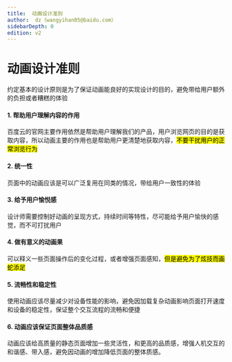```yaml
---
title:  动画设计准则
author:  dz（wangyihan05@baidu.com）
sidebarDepth: 0
edition: v2
---
```


# 动画设计准则

约定基本的设计原则是为了保证动画能良好的实现设计的目的，避免带给用户额外的负担或者糟糕的体验

#### 1. 帮助用户理解内容的作用

百度云的官网主要作用依然是帮助用户理解我们的产品，用户浏览网页的目的是获取内容，所以动画主要的作用也是帮助用户更清楚地获取内容，<mark>不要干扰用户的正常浏览行为</mark>

#### 2. 统一性

页面中的动画应该是可以广泛复用在同类的情况，带给用户一致性的体验

#### 3. 给予用户愉悦感

设计师需要控制好动画的呈现方式，持续时间等特性，尽可能给予用户愉快的感觉，而不可打扰用户

#### 4. 做有意义的动画果

可以释义一些页面操作后的变化过程，或者增强页面感知，<mark>但是避免为了炫技而画蛇添足</mark>

#### 5. 流畅性和稳定性

使用动画应该尽量减少对设备性能的影响，避免因加载复杂动画影响页面打开速度和设备的稳定性，保证整个交互流程的流畅和便捷

#### 6. 动画应该保证页面整体品质感

动画应该给高质量的静态页面增加一些灵活性，和更高的品质感，增强人机交互的和谐感、带入感，避免因动画的增加降低页面的整体质感。


